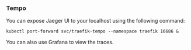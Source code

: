 ### Tempo

You can expose Jaeger UI to your localhost using the following command:
```
kubectl port-forward svc/traefik-tempo --namespace traefik 16686 &
```

You can also use Grafana to view the traces. 
